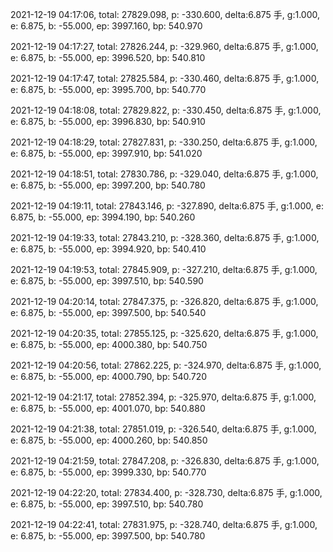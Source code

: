 2021-12-19 04:17:06, total: 27829.098, p: -330.600, delta:6.875 手, g:1.000, e: 6.875, b: -55.000, ep: 3997.160, bp: 540.970

2021-12-19 04:17:27, total: 27826.244, p: -329.960, delta:6.875 手, g:1.000, e: 6.875, b: -55.000, ep: 3996.520, bp: 540.810

2021-12-19 04:17:47, total: 27825.584, p: -330.460, delta:6.875 手, g:1.000, e: 6.875, b: -55.000, ep: 3995.700, bp: 540.770

2021-12-19 04:18:08, total: 27829.822, p: -330.450, delta:6.875 手, g:1.000, e: 6.875, b: -55.000, ep: 3996.830, bp: 540.910

2021-12-19 04:18:29, total: 27827.831, p: -330.250, delta:6.875 手, g:1.000, e: 6.875, b: -55.000, ep: 3997.910, bp: 541.020

2021-12-19 04:18:51, total: 27830.786, p: -329.040, delta:6.875 手, g:1.000, e: 6.875, b: -55.000, ep: 3997.200, bp: 540.780

2021-12-19 04:19:11, total: 27843.146, p: -327.890, delta:6.875 手, g:1.000, e: 6.875, b: -55.000, ep: 3994.190, bp: 540.260

2021-12-19 04:19:33, total: 27843.210, p: -328.360, delta:6.875 手, g:1.000, e: 6.875, b: -55.000, ep: 3994.920, bp: 540.410

2021-12-19 04:19:53, total: 27845.909, p: -327.210, delta:6.875 手, g:1.000, e: 6.875, b: -55.000, ep: 3997.510, bp: 540.590

2021-12-19 04:20:14, total: 27847.375, p: -326.820, delta:6.875 手, g:1.000, e: 6.875, b: -55.000, ep: 3997.500, bp: 540.540

2021-12-19 04:20:35, total: 27855.125, p: -325.620, delta:6.875 手, g:1.000, e: 6.875, b: -55.000, ep: 4000.380, bp: 540.750

2021-12-19 04:20:56, total: 27862.225, p: -324.970, delta:6.875 手, g:1.000, e: 6.875, b: -55.000, ep: 4000.790, bp: 540.720

2021-12-19 04:21:17, total: 27852.394, p: -325.970, delta:6.875 手, g:1.000, e: 6.875, b: -55.000, ep: 4001.070, bp: 540.880

2021-12-19 04:21:38, total: 27851.019, p: -326.540, delta:6.875 手, g:1.000, e: 6.875, b: -55.000, ep: 4000.260, bp: 540.850

2021-12-19 04:21:59, total: 27847.208, p: -326.830, delta:6.875 手, g:1.000, e: 6.875, b: -55.000, ep: 3999.330, bp: 540.770

2021-12-19 04:22:20, total: 27834.400, p: -328.730, delta:6.875 手, g:1.000, e: 6.875, b: -55.000, ep: 3997.510, bp: 540.780

2021-12-19 04:22:41, total: 27831.975, p: -328.740, delta:6.875 手, g:1.000, e: 6.875, b: -55.000, ep: 3997.500, bp: 540.780